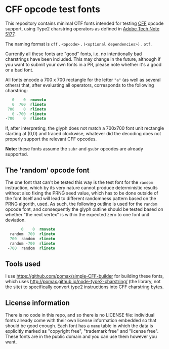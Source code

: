 # CFF opcode test fonts

This repository contains minimal OTF fonts intended for testing [CFF](https://www.microsoft.com/typography/otspec180/cffspec.htm) opcode support, using Type2 charstring operators as defined in [Adobe Tech Note 5177](https://www.microsoft.com/typography/otspec160/charstr2.htm).

The naming format is `cff` . `<opcode>` . `(<optional dependencies>)` . `otf`.

Currently all these fonts are "good" fonts, i.e. no intentionally bad charstrings
have been included. This may change in the future, although if you want to submit
your own fonts in a PR, please note whether it's a good or a bad font.

All fonts encode a 700 x 700  rectangle for the letter `"a"` (as well as several
others) that, after evaluating all operators, corresponds to the following charstring:

```postscript
   0    0  rmoveto
   0  700  rlineto
 700    0  rlineto
   0 -700  rlineto
-700    0  rlineto
```

If, after interpreting, the glyph does not match a 700x700 font unit rectangle 
starting at (0,0) and traced clockwise, whatever did the decoding does not
properly support the relevant CFF opcodes.

**Note:** these fonts assume the `subr` and `gsubr` opcodes are already supported.

## The 'random' opcode font

The one font that can't be tested this way is the test font for the `random` instruction,
which by its very nature cannot produce deterministic results without also fixing the
PRNG seed value, which has to be done outside of the font itself and will lead to
different randomness pattern based on the PRNG algorith, used. As such, the following
outline is used for the `random` opcode font, and consequently the glyph outline 
should be tested based on whether "the next vertex" is within the expected zero to one
font unit deviation.

```postscript
       0    0  rmoveto
  random  700  rlineto
  700  random  rlineto
  random -700  rlineto
 -700  random  rlineto
```

## Tools used

I use https://github.com/pomax/simple-CFF-builder for building these fonts, which uses http://pomax.github.io/node-type2-charstring/ (the library, not the site) to specifically convert type2 instructions into CFF charstring bytes.

## License information

There is no code in this repo, and so there is no LICENSE file: individual fonts already come with their own license information embedded so that should be good enough. Each font has a `name` table in which the data is explicitly marked as "copyright free", "trademark free" and "license free". These fonts are in the public domain and you can use them however you want.
